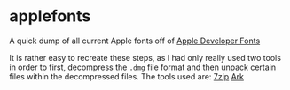 # applefonts
A quick dump of all current Apple fonts off of [Apple Developer Fonts](https://developer.apple.com/fonts/)

It is rather easy to recreate these steps, as I had only really used two tools in order to first, decompress the `.dmg` file format and then unpack certain files within the decompressed files.
The tools used are:
[7zip](https://wiki.archlinux.org/title/7-Zip)
[Ark](https://github.com/KDE/ark)

